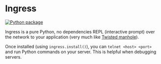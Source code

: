# Ingress

[![Python package](https://github.com/tebeka/ingress/actions/workflows/python-package.yml/badge.svg)](https://github.com/tebeka/ingress/actions/workflows/python-package.yml)

Ingress is a pure Python, no dependencies REPL (interactive prompt) over the network to your application 
(very much like [Twisted manhole](http://www.lothar.com/tech/twisted/manhole.xhtml)).

Once installed (using `ingress.install()`), you can `telnet <host> <port>` and run Python commands on your server.
This is helpful when debugging servers.
